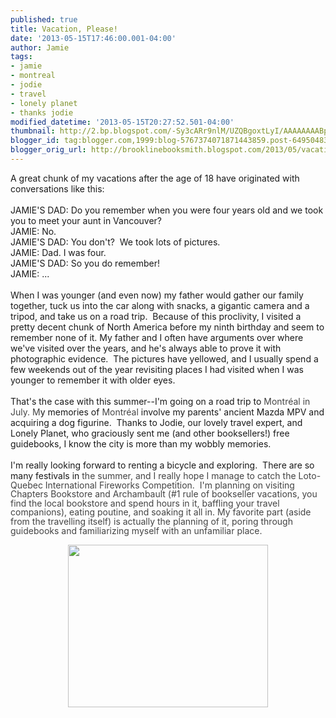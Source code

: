 ```yaml
---
published: true
title: Vacation, Please!
date: '2013-05-15T17:46:00.001-04:00'
author: Jamie
tags:
- jamie
- montreal
- jodie
- travel
- lonely planet
- thanks jodie
modified_datetime: '2013-05-15T20:27:52.501-04:00'
thumbnail: http://2.bp.blogspot.com/-Sy3cARr9nlM/UZQBgoxtLyI/AAAAAAAABpQ/P4LnbjLKuRU/s72-c/462F5F69-E115-4EE1-A950-CCE069EFD49E.JPG
blogger_id: tag:blogger.com,1999:blog-5767374071871443859.post-6495048375257046778
blogger_orig_url: http://brooklinebooksmith.blogspot.com/2013/05/vacation-please.html
---
```


<div>A great chunk of my vacations after the age of 18 have originated with conversations like this:&nbsp;</div><div><br /></div><div>JAMIE'S DAD: Do you remember when you were four years old and we took you to meet your aunt in Vancouver?&nbsp;</div><div>JAMIE: No.&nbsp;</div><div>JAMIE'S DAD: You don't? &nbsp;We took lots of pictures.</div><div>JAMIE: Dad. I was four.&nbsp;</div><div>JAMIE'S DAD: So you do remember!</div><div>JAMIE: ...</div><div><br /></div><div>When I was younger (and even now) my father would gather our family together, tuck us into the car along with snacks, a gigantic camera and a tripod, and take us on a road trip. &nbsp;Because of this proclivity, I visited a pretty decent chunk of North America before my ninth birthday and seem to remember none of it. My father and I often have arguments over where we've visited over the years, and he's always able to prove it with photographic evidence. &nbsp;The pictures have yellowed, and I usually spend a few weekends out of the year revisiting places I had visited when I was younger to remember it with older eyes. &nbsp;</div><div><br /></div><div>That's the case with this summer--I'm going on a road trip to&nbsp;<em style="background-color: white; color: #444444; font-style: normal; line-height: 14.545454025268555px;">Montréal in July. M</em>y memories of&nbsp;<em style="background-color: white; color: #444444; font-style: normal; line-height: 14.545454025268555px;">Montréal</em>&nbsp;involve my parents' ancient Mazda MPV and acquiring a dog figurine. &nbsp;Thanks to Jodie, our lovely travel expert, and Lonely Planet, who graciously sent me (and other booksellers!) free guidebooks, I know the city is more than my wobbly memories.&nbsp;</div><div><br /></div><div>I'm really looking forward to renting a bicycle and exploring. &nbsp;There are so many festivals in <span style="color: #444444;"><span style="line-height: 14.53125px;">the summer, and I really hope I manage to catch the Loto-Quebec International Fireworks Competition. &nbsp;I'm planning on visiting Chapters Bookstore and Archambault (#1 rule of bookseller vacations, you find the local bookstore and spend hours in it, baffling your travel companions), eating poutine, and soaking it all in. My favorite part (aside from the travelling itself) is actually the planning of it, poring through guidebooks and familiarizing myself with an unfamiliar place.&nbsp;</span></span></div><div><span style="color: #444444;"><span style="line-height: 14.53125px;"><br /></span></span></div><div class="separator" style="clear: both; text-align: center;"><a href="http://2.bp.blogspot.com/-Sy3cARr9nlM/UZQBgoxtLyI/AAAAAAAABpQ/P4LnbjLKuRU/s1600/462F5F69-E115-4EE1-A950-CCE069EFD49E.JPG" imageanchor="1" style="margin-left: 1em; margin-right: 1em;"><img border="0" height="260" src="http://2.bp.blogspot.com/-Sy3cARr9nlM/UZQBgoxtLyI/AAAAAAAABpQ/P4LnbjLKuRU/s320/462F5F69-E115-4EE1-A950-CCE069EFD49E.JPG" width="320" /></a></div><div class="separator" style="clear: both; text-align: center;"><br /></div><div><span style="color: #444444;"><span style="line-height: 14.53125px;"><br /></span></span></div>